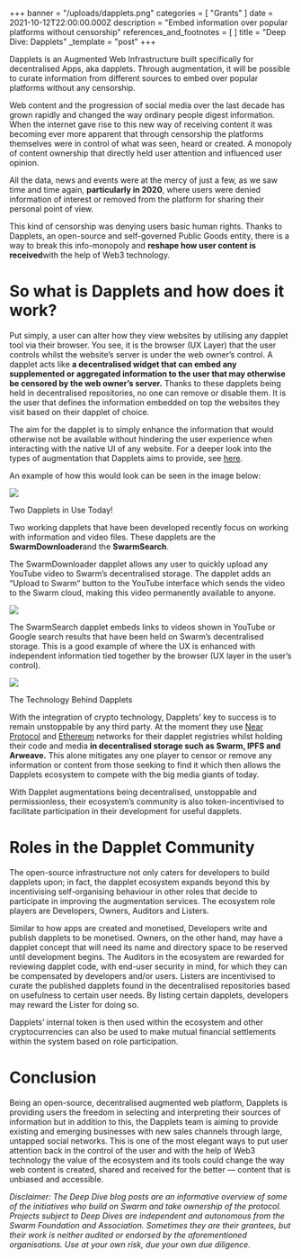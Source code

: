 +++
banner = "/uploads/dapplets.png"
categories = [ "Grants" ]
date = 2021-10-12T22:00:00.000Z
description = "Embed information over popular platforms without censorship"
references_and_footnotes = [ ]
title = "Deep Dive: Dapplets"
_template = "post"
+++

Dapplets is an Augmented Web Infrastructure built specifically for decentralised Apps, aka dapplets. Through augmentation, it will be possible to curate information from different sources to embed over popular platforms without any censorship.

Web content and the progression of social media over the last decade has grown rapidly and changed the way ordinary people digest information. When the internet gave rise to this new way of receiving content it was becoming ever more apparent that through censorship the platforms themselves were in control of what was seen, heard or created. A monopoly of content ownership that directly held user attention and influenced user opinion.

All the data, news and events were at the mercy of just a few, as we saw time and time again, **particularly in 2020**, where users were denied information of interest or removed from the platform for sharing their personal point of view.

This kind of censorship was denying users basic human rights. Thanks to Dapplets, an open-source and self-governed Public Goods entity, there is a way to break this info-monopoly and **reshape how user content is received**with the help of Web3 technology.

# So what is Dapplets and how does it work?

Put simply, a user can alter how they view websites by utilising any dapplet tool via their browser. You see, it is the browser (UX Layer) that the user controls whilst the website’s server is under the web owner’s control. A dapplet acts like **a decentralised widget that can embed any supplemented or aggregated information to the user that may otherwise be censored by the web owner’s server.** Thanks to these dapplets being held in decentralised repositories, no one can remove or disable them. It is the user that defines the information embedded on top the websites they visit based on their dapplet of choice.

The aim for the dapplet is to simply enhance the information that would otherwise not be available without hindering the user experience when interacting with the native UI of any website. For a deeper look into the types of augmentation that Dapplets aims to provide, see [here](https://blog.dapplets.org/why-do-we-need-an-augmented-web-part-3-58d25de2d965).

An example of how this would look can be seen in the image below:

![](/uploads/dp1.png)

Two Dapplets in Use Today!

Two working dapplets that have been developed recently focus on working with information and video files. These dapplets are the **SwarmDownloader**and the **SwarmSearch**.

The SwarmDownloader dapplet allows any user to quickly upload any YouTube video to Swarm’s decentralised storage. The dapplet adds an “Upload to Swarm“ button to the YouTube interface which sends the video to the Swarm cloud, making this video permanently available to anyone.

![](/uploads/dp2.png)

The SwarmSearch dapplet embeds links to videos shown in YouTube or Google search results that have been held on Swarm’s decentralised storage. This is a good example of where the UX is enhanced with independent information tied together by the browser (UX layer in the user’s control).

![](/uploads/dp3.png)

The Technology Behind Dapplets

With the integration of crypto technology, Dapplets’ key to success is to remain unstoppable by any third party. At the moment they use [Near Protocol](https://near.org/) and [Ethereum](https://ethereum.org/en/) networks for their dapplet registries whilst holding their code and media **in decentralised storage such as Swarm, IPFS and Arweave.** This alone mitigates any one player to censor or remove any information or content from those seeking to find it which then allows the Dapplets ecosystem to compete with the big media giants of today.

With Dapplet augmentations being decentralised, unstoppable and permissionless, their ecosystem’s community is also token-incentivised to facilitate participation in their development for useful dapplets.

# Roles in the Dapplet Community

The open-source infrastructure not only caters for developers to build dapplets upon; in fact, the dapplet ecosystem expands beyond this by incentivising self-organising behaviour in other roles that decide to participate in improving the augmentation services. The ecosystem role players are Developers, Owners, Auditors and Listers.

Similar to how apps are created and monetised, Developers write and publish dapplets to be monetised. Owners, on the other hand, may have a dapplet concept that will need its name and directory space to be reserved until development begins. The Auditors in the ecosystem are rewarded for reviewing dapplet code, with end-user security in mind, for which they can be compensated by developers and/or users. Listers are incentivised to curate the published dapplets found in the decentralised repositories based on usefulness to certain user needs. By listing certain dapplets, developers may reward the Lister for doing so.

Dapplets’ internal token is then used within the ecosystem and other cryptocurrencies can also be used to make mutual financial settlements within the system based on role participation.

# Conclusion

Being an open-source, decentralised augmented web platform, Dapplets is providing users the freedom in selecting and interpreting their sources of information but in addition to this, the Dapplets team is aiming to provide existing and emerging businesses with new sales channels through large, untapped social networks. This is one of the most elegant ways to put user attention back in the control of the user and with the help of Web3 technology the value of the ecosystem and its tools could change the way web content is created, shared and received for the better — content that is unbiased and accessible.

_Disclaimer: The Deep Dive blog posts are an informative overview of some of the initiatives who build on Swarm and take ownership of the protocol. Projects subject to Deep Dives are independent and autonomous from the Swarm Foundation and Association. Sometimes they are their grantees, but their work is neither audited or endorsed by the aforementioned organisations. Use at your own risk, due your own due diligence._

# 
